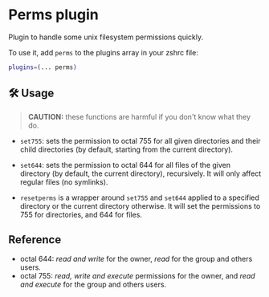 # Perms plugin

Plugin to handle some unix filesystem permissions quickly.

To use it, add `perms` to the plugins array in your zshrc file:

```zsh
plugins=(... perms)
```

## 🛠️ Usage

> **CAUTION:** these functions are harmful if you don't know what they do.

- `set755`: sets the permission to octal 755 for all given directories and their child directories (by default, starting from the current directory).

- `set644`: sets the permission to octal 644 for all files of the given directory (by default, the current directory), recursively. It will only affect regular files (no symlinks).

- `resetperms` is a wrapper around `set755` and `set644` applied to a specified directory or the current directory otherwise.
  It will set the permissions to 755 for directories, and 644 for files.

## Reference

- octal 644: _read and write_ for the owner, _read_ for the group and others users.
- octal 755: _read, write and execute_ permissions for the owner, and _read and execute_ for the group and others users.
